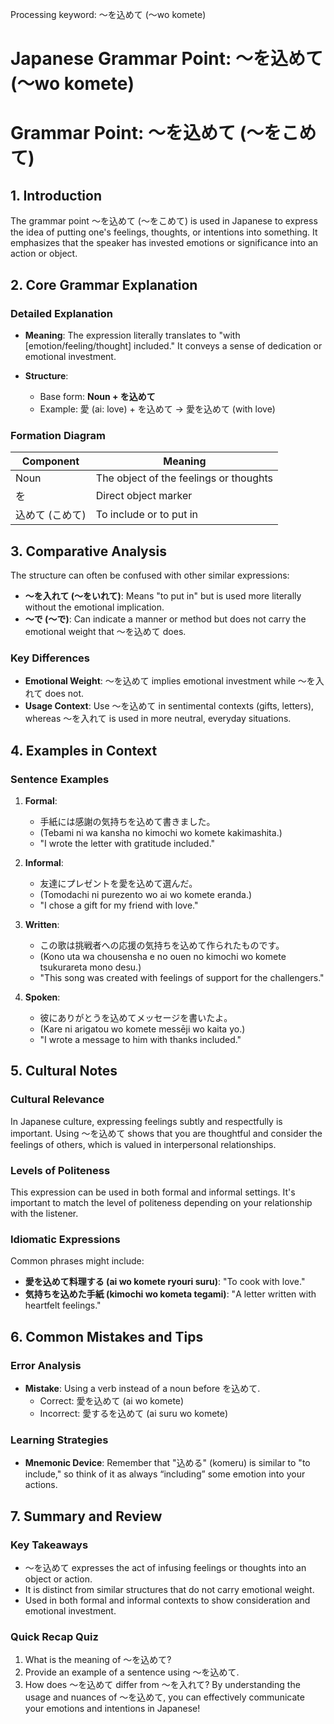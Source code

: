 Processing keyword: ～を込めて (〜wo komete)
# Japanese Grammar Point: ～を込めて (〜wo komete)
# Grammar Point: ～を込めて (〜をこめて)
## 1. Introduction
The grammar point ～を込めて (〜をこめて) is used in Japanese to express the idea of putting one's feelings, thoughts, or intentions into something. It emphasizes that the speaker has invested emotions or significance into an action or object.
## 2. Core Grammar Explanation
### Detailed Explanation
- **Meaning**: The expression literally translates to "with [emotion/feeling/thought] included." It conveys a sense of dedication or emotional investment.
  
- **Structure**: 
  - Base form: **Noun + を込めて**
  - Example: 愛 (ai: love) + を込めて → 愛を込めて (with love)
### Formation Diagram
| Component      | Meaning                         |
|----------------|---------------------------------|
| Noun           | The object of the feelings or thoughts |
| を             | Direct object marker             |
| 込めて (こめて) | To include or to put in         |
## 3. Comparative Analysis
The structure can often be confused with other similar expressions:
- **～を入れて (〜をいれて)**: Means "to put in" but is used more literally without the emotional implication.
- **～で (～で)**: Can indicate a manner or method but does not carry the emotional weight that ～を込めて does.
### Key Differences
- **Emotional Weight**: ～を込めて implies emotional investment while ～を入れて does not.
- **Usage Context**: Use ～を込めて in sentimental contexts (gifts, letters), whereas ～を入れて is used in more neutral, everyday situations.
## 4. Examples in Context
### Sentence Examples
1. **Formal**: 
   - 手紙には感謝の気持ちを込めて書きました。
   - (Tebami ni wa kansha no kimochi wo komete kakimashita.)
   - "I wrote the letter with gratitude included."
  
2. **Informal**: 
   - 友達にプレゼントを愛を込めて選んだ。
   - (Tomodachi ni purezento wo ai wo komete eranda.)
   - "I chose a gift for my friend with love."
3. **Written**: 
   - この歌は挑戦者への応援の気持ちを込めて作られたものです。
   - (Kono uta wa chousensha e no ouen no kimochi wo komete tsukurareta mono desu.)
   - "This song was created with feelings of support for the challengers."
4. **Spoken**: 
   - 彼にありがとうを込めてメッセージを書いたよ。
   - (Kare ni arigatou wo komete messēji wo kaita yo.)
   - "I wrote a message to him with thanks included."
## 5. Cultural Notes
### Cultural Relevance
In Japanese culture, expressing feelings subtly and respectfully is important. Using ～を込めて shows that you are thoughtful and consider the feelings of others, which is valued in interpersonal relationships.
### Levels of Politeness
This expression can be used in both formal and informal settings. It's important to match the level of politeness depending on your relationship with the listener.
### Idiomatic Expressions
Common phrases might include:
- **愛を込めて料理する (ai wo komete ryouri suru)**: "To cook with love."
- **気持ちを込めた手紙 (kimochi wo kometa tegami)**: "A letter written with heartfelt feelings."
## 6. Common Mistakes and Tips
### Error Analysis
- **Mistake**: Using a verb instead of a noun before を込めて.
  - Correct: 愛を込めて (ai wo komete)
  - Incorrect: 愛するを込めて (ai suru wo komete)
### Learning Strategies
- **Mnemonic Device**: Remember that "込める" (komeru) is similar to "to include," so think of it as always “including” some emotion into your actions.
  
## 7. Summary and Review
### Key Takeaways
- ～を込めて expresses the act of infusing feelings or thoughts into an object or action.
- It is distinct from similar structures that do not carry emotional weight.
- Used in both formal and informal contexts to show consideration and emotional investment.
### Quick Recap Quiz
1. What is the meaning of ～を込めて?
2. Provide an example of a sentence using ～を込めて.
3. How does ～を込めて differ from ～を入れて?
By understanding the usage and nuances of ～を込めて, you can effectively communicate your emotions and intentions in Japanese!
